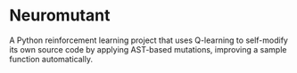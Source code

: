 # Neuromutant
A Python reinforcement learning project that uses Q-learning to self-modify its own source code by applying AST-based mutations, improving a sample function automatically.
